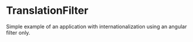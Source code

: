 TranslationFilter
================

Simple example of an application with internationalization using an angular filter only.